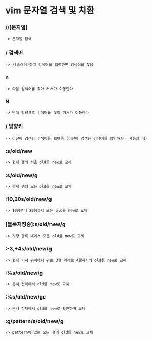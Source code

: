 # vim 문자열 검색 및 치환
### //[문자열] 
	-> 문자열 탐색

### / 검색어 
	-> /(슬래쉬)하고 검색어를 입력하면 검색어를 찾음

### n
	-> 다음 검색어를 찾아 커서가 이동한다.

### N 
	-> 반대 방향으로 검색어를 찾아 커서가 이동한다. 

### / 방향키
	-> 이전에 검색한 검색어를 보여줌 (이전에 검색한 검색어를 확인하거나 사용할 때)


### :s/old/new
	-> 현재 행의 처음 old를 new로 교체

### :s/old/new/g
	-> 현재 행의 모든 old를 new로 교체

### :10,20s/old/new/g
	-> 10행부터 20행까지 모든 old를 new로 교체

### [블록지정중]:s/old/new/g
	-> 지정 블록 내에서 모든 old를 new로 교체

### :-3,+4s/old/new/g
	-> 현재 커서 위치에서 위로 3행 아래로 4행까지의 old를 new로 교체

### :%s/old/new/g
	-> 문서 전체에서 old를 new로 교체

### :%s/old/new/gc
	-> 문서 전체에서 old를 new로 확인하며 교체

### :g/pattern/s/old/new/g
	-> pattern이 있는 모든 행의 old를 new로 교체

